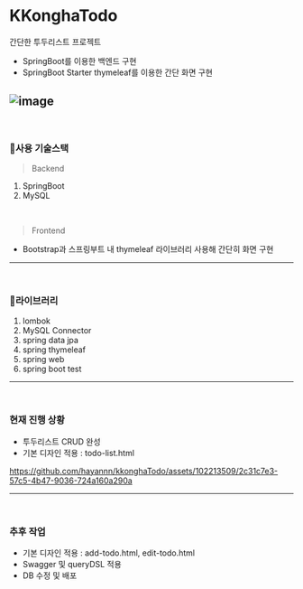 # KKonghaTodo
간단한 투두리스트 프로젝트
- SpringBoot를 이용한 백엔드 구현
- SpringBoot Starter thymeleaf를 이용한 간단 화면 구현
  
![image](https://github.com/hayannn/kkonghaTodo/assets/102213509/f5f9c238-bf49-47aa-8742-287a7f60acc2)
---

<br>

### 📍사용 기술스택
> Backend <br>
1. SpringBoot
2. MySQL

<br>

>Frontend <br>
- Bootstrap과 스프링부트 내 thymeleaf 라이브러리 사용해 간단히 화면 구현
---

<br>

### 📍라이브러리
1. lombok
2. MySQL Connector
3. spring data jpa
4. spring thymeleaf
5. spring web
6. spring boot test

---

<br>

### 현재 진행 상황
- 투두리스트 CRUD 완성
- 기본 디자인 적용 : todo-list.html

https://github.com/hayannn/kkonghaTodo/assets/102213509/2c31c7e3-57c5-4b47-9036-724a160a290a

---

<br>

### 추후 작업
- 기본 디자인 적용 : add-todo.html, edit-todo.html
- Swagger 및 queryDSL 적용
- DB 수정 및 배포
